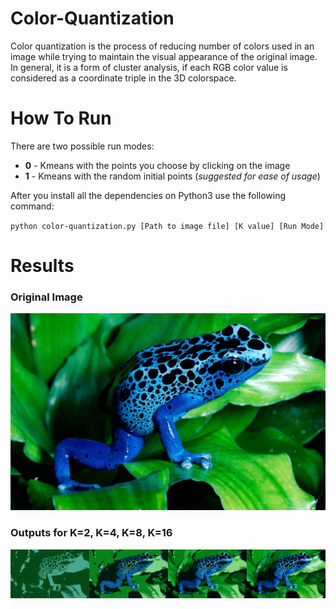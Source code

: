 # Color-Quantization
Color quantization is the process of reducing number of colors used in an image while trying to maintain the visual appearance of the original image. In general, it is a form of cluster analysis, if each RGB color value is considered as a coordinate triple in the 3D colorspace. 
# How To Run
There are two possible run modes:
* **0** - Kmeans with the points you choose by clicking on the image
* **1** - Kmeans with the random initial points (*suggested for ease of usage*)

After you install all the dependencies on Python3 use the following command:

`python color-quantization.py [Path to image file] [K value] [Run Mode]`


# Results
### Original Image
![Original Image](/Test_Inputs/1.jpg) 

### Outputs for K=2, K=4, K=8, K=16
![Original Image](Test_Outputs/results.png)

